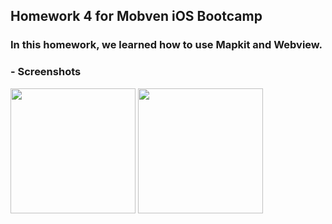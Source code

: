 
## Homework 4 for Mobven iOS Bootcamp

### In this homework, we learned how to use Mapkit and Webview.

### - Screenshots

<img src="https://user-images.githubusercontent.com/72145206/149594443-769853e3-08a6-4de0-b6a6-b225deed731e.png" width="200">          <img src="https://user-images.githubusercontent.com/72145206/149594447-3fa2112f-ac9e-4332-a961-2f2531988c6b.png" width="200">
